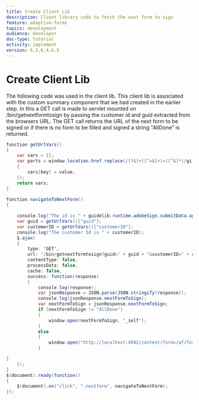 ```yaml
---
title: Create Client Lib
description: Client library code to fetch the next form to sign
feature: adaptive-forms
topics: development
audience: developer
doc-type: tutorial
activity: implement
version: 6.3,6.4,6.5
---
```

# Create Client Lib

The following code was used in the client lib. This client lib is associated with the custom summary component that we had created in the earlier step. In this a GET call is made to servlet mounted on /bin/getnextformtosign by passing the customer id and guid extracted from the browsers URL. The GET call returns the URL of the next form to be signed or if there is no form to be filled and signed a string "AllDone" is returned.


```java
function getUrlVars()
{
    var vars = {};
    var parts = window.location.href.replace(/[?&]+([^=&]+)=([^&]*)/gi, function(m, key, value)
    {
        vars[key] = value;
    });
    return vars;
}

function navigateToNextForm()
{
    
    console.log("The id is " + guidelib.runtime.adobeSign.submitData.agreementId);
    var guid = getUrlVars()["guid"];
    var customerID = getUrlVars()["customerID"];
    console.log("The customer Id is " + customerID);
    $.ajax(
    {
        type: 'GET',
        url: '/bin/getnextformtosign?guid=' + guid + '&customerID=' + customerID,
        contentType: false,
        processData: false,
        cache: false,
        success: function(response)
        {
            console.log(response);
            var jsonResponse = JSON.parse(JSON.stringify(response));
            console.log(jsonResponse.nextFormToSign);
            var nextFormToSign = jsonResponse.nextFormToSign;
            if (nextFormToSign != "AllDone")
            {
                window.open(nextFormToSign, '_self');
            }
            else
            {
                window.open("http://localhost:4502/content/forms/af/formsandsigndemo/alldone.html", '_self');
            }

}
    });
}
$(document).ready(function()
{
    $(document).on("click", ".nextform", navigateToNextForm);
});

```